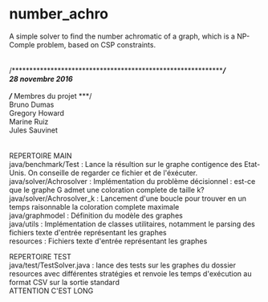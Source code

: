 # number_achro</br>
A simple solver to find the number achromatic of a graph, which is a NP-Comple problem, based on CSP constraints.</br>
</br></br>
/***************************************************************/
</br>
28 novembre 2016</br>
</br>
/*** Membres du projet ***/</br>
Bruno Dumas</br>
Gregory Howard</br>
Marine Ruiz</br>
Jules Sauvinet</br>
</br></br>
REPERTOIRE MAIN</br>
java/benchmark/Test       : Lance la résultion sur le graphe contigence des Etat-Unis. On conseille de regarder ce fichier et de l'éxécuter.</br>
java/solver/Achrosolver   : Implémentation du problème décisionnel : est-ce que le graphe G admet une coloration complete de taille k? </br>
java/solver/Achrosolver_k : Lancement d'une boucle pour trouver en un temps raisonnable la coloration complete maximale</br>
java/graphmodel           : Définition du modèle des graphes</br>
java/utils                : Implémentation de classes utilitaires, notamment le parsing des fichiers texte d'entrée représentant les graphes </br>
resources                 : Fichiers texte d'entrée représentant les graphes</br>

REPERTOIRE TEST</br>
java/test/TestSolver.java : lance des tests sur les graphes du dossier resources avec différentes stratégies
et renvoie les temps d'exécution au format CSV sur la sortie standard</br>
ATTENTION C'EST LONG</br>
</br>
